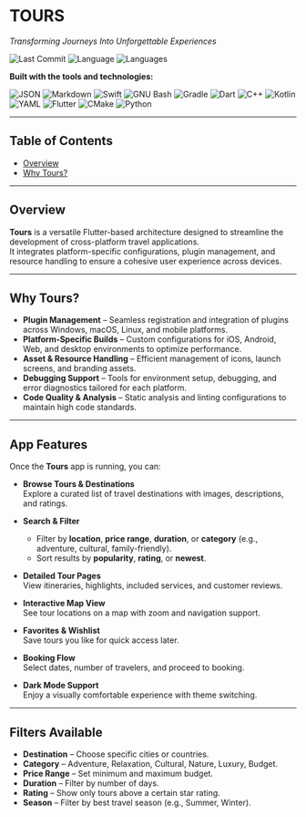 # TOURS  
*Transforming Journeys Into Unforgettable Experiences*

![Last Commit](https://img.shields.io/badge/last%20commit-today-brightgreen)
![Language](https://img.shields.io/badge/language-Dart-blue)
![Languages](https://img.shields.io/badge/languages-11-lightgrey)

**Built with the tools and technologies:**

![JSON](https://img.shields.io/badge/JSON-000000?logo=json&logoColor=white)
![Markdown](https://img.shields.io/badge/Markdown-000000?logo=markdown&logoColor=white)
![Swift](https://img.shields.io/badge/Swift-FA7343?logo=swift&logoColor=white)
![GNU Bash](https://img.shields.io/badge/GNU%20Bash-4EAA25?logo=gnubash&logoColor=white)
![Gradle](https://img.shields.io/badge/Gradle-02303A?logo=gradle&logoColor=white)
![Dart](https://img.shields.io/badge/Dart-0175C2?logo=dart&logoColor=white)
![C++](https://img.shields.io/badge/C++-00599C?logo=cplusplus&logoColor=white)
![Kotlin](https://img.shields.io/badge/Kotlin-7F52FF?logo=kotlin&logoColor=white)
![YAML](https://img.shields.io/badge/YAML-CB171E?logo=yaml&logoColor=white)
![Flutter](https://img.shields.io/badge/Flutter-02569B?logo=flutter&logoColor=white)
![CMake](https://img.shields.io/badge/CMake-064F8C?logo=cmake&logoColor=white)
![Python](https://img.shields.io/badge/Python-3776AB?logo=python&logoColor=white)

---

## Table of Contents
- [Overview](#overview)
- [Why Tours?](#why-tours)

---

## Overview
**Tours** is a versatile Flutter-based architecture designed to streamline the development of cross-platform travel applications.  
It integrates platform-specific configurations, plugin management, and resource handling to ensure a cohesive user experience across devices.

---

## Why Tours?
- **Plugin Management** – Seamless registration and integration of plugins across Windows, macOS, Linux, and mobile platforms.  
- **Platform-Specific Builds** – Custom configurations for iOS, Android, Web, and desktop environments to optimize performance.  
- **Asset & Resource Handling** – Efficient management of icons, launch screens, and branding assets.  
- **Debugging Support** – Tools for environment setup, debugging, and error diagnostics tailored for each platform.  
- **Code Quality & Analysis** – Static analysis and linting configurations to maintain high code standards.

---
## App Features

Once the **Tours** app is running, you can:

- **Browse Tours & Destinations**  
  Explore a curated list of travel destinations with images, descriptions, and ratings.

- **Search & Filter**  
  - Filter by **location**, **price range**, **duration**, or **category** (e.g., adventure, cultural, family-friendly).  
  - Sort results by **popularity**, **rating**, or **newest**.

- **Detailed Tour Pages**  
  View itineraries, highlights, included services, and customer reviews.

- **Interactive Map View**  
  See tour locations on a map with zoom and navigation support.

- **Favorites & Wishlist**  
  Save tours you like for quick access later.

- **Booking Flow**  
  Select dates, number of travelers, and proceed to booking.

- **Dark Mode Support**  
  Enjoy a visually comfortable experience with theme switching.

---

## Filters Available

- **Destination** – Choose specific cities or countries.  
- **Category** – Adventure, Relaxation, Cultural, Nature, Luxury, Budget.  
- **Price Range** – Set minimum and maximum budget.  
- **Duration** – Filter by number of days.  
- **Rating** – Show only tours above a certain star rating.  
- **Season** – Filter by best travel season (e.g., Summer, Winter).

